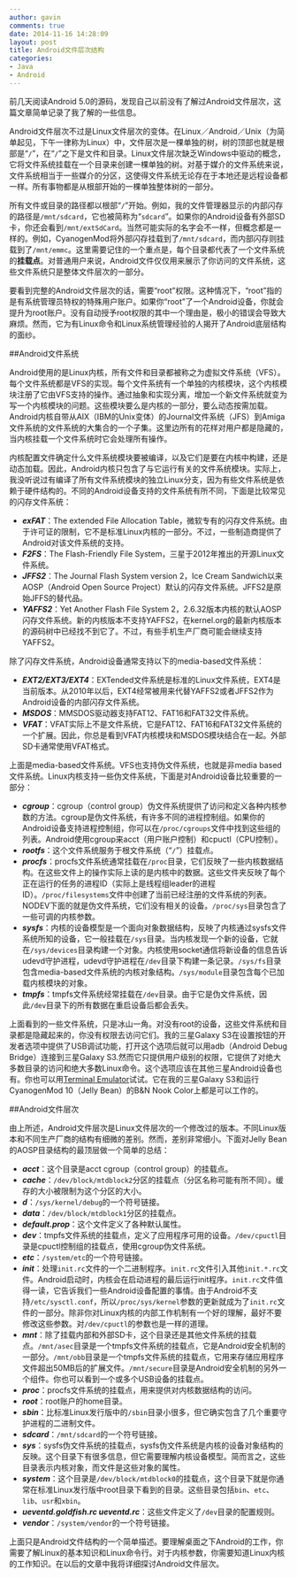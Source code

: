 ```yaml
---
author: gavin
comments: true
date: 2014-11-16 14:28:09
layout: post
title: Android文件层次结构
categories:
- Java
- Android
---
```


前几天阅读Android 5.0的源码，发现自己以前没有了解过Android文件层次，这篇文章简单记录了我了解的一些信息。

Android文件层次不过是Linux文件层次的变体。在Linux／Android／Unix（为简单起见，下午一律称为Linux）中，文件层次是一棵单独的树，树的顶部也就是根部是“`/`”，在“`/`”之下是文件和目录。Linux文件层次缺乏Windows中驱动的概念，它将文件系统挂载在一个目录来创建一棵单独的树。对基于媒介的文件系统来说，文件系统相当于一些媒介的分区，这使得文件系统无论存在于本地还是远程设备都一样。所有事物都是从根部开始的一棵单独整体树的一部分。

所有文件或目录的路径都以根部“`/`”开始。例如，我的文件管理器显示的内部闪存的路径是`/mnt/sdcard`，它也被简称为“`sdcard`”。如果你的Android设备有外部SD卡，你还会看到`/mnt/extSdCard`。当然可能实际的名字会不一样，但概念都是一样的。例如，CyanogenMod将外部闪存挂载到了`/mnt/sdcard`，而内部闪存则挂载到了`/mnt/emmc`。这里需要记住的一个重点是，每个目录都代表了一个文件系统的**挂载点**。对普通用户来说，Android文件仅仅用来展示了你访问的文件系统，这些文件系统只是整体文件层次的一部分。

要看到完整的Android文件层次的话，需要“root”权限。这种情况下，“root”指的是有系统管理员特权的特殊用户账户。如果你“root”了一个Android设备，你就会提升为root账户。没有自动授予root权限的其中一个理由是，极小的错误会导致大麻烦。然而，它为有Linux命令和Linux系统管理经验的人揭开了Android底层结构的面纱。

##Android文件系统

Android使用的是Linux内核，所有文件和目录都被称之为虚拟文件系统（VFS）。每个文件系统都是VFS的实现。每个文件系统有一个单独的内核模块，这个内核模块注册了它由VFS支持的操作。通过抽象和实现分离，增加一个新文件系统就变为写一个内核模块的问题。这些模块要么是内核的一部分，要么动态按需加载。Android内核自带从AIX（IBM的Unix变体）的Journal文件系统（JFS）到Amiga文件系统的文件系统的大集合的一个子集。这里边所有的花样对用户都是隐藏的，当内核挂载一个文件系统时它会处理所有操作。

内核配置文件确定什么文件系统模块要被编译，以及它们是要在内核中构建，还是动态加载。因此，Android内核只包含了与它运行有关的文件系统模块。实际上，我没听说过有编译了所有文件系统模块的独立Linux分支，因为有些文件系统是依赖于硬件结构的。不同的Android设备支持的文件系统有所不同，下面是比较常见的闪存文件系统：

* ***exFAT***：The extended File Allocation Table，微软专有的闪存文件系统。由于许可证的限制，它不是标准Linux内核的一部分。不过，一些制造商提供了Android对该文件系统的支持。
* ***F2FS***：The Flash-Friendly File System，三星于2012年推出的开源Linux文件系统。
* ***JFFS2***：The Journal Flash System version 2，Ice Cream Sandwich以来AOSP（Android Open Source Project）默认的闪存文件系统。JFFS2是原始JFFS的替代品。
* ***YAFFS2***：Yet Another Flash File System 2，2.6.32版本内核的默认AOSP闪存文件系统。新的内核版本不支持YAFFS2，在kernel.org的最新内核版本的源码树中已经找不到它了。不过，有些手机生产厂商可能会继续支持YAFFS2。

除了闪存文件系统，Android设备通常支持以下的media-based文件系统：

* ***EXT2/EXT3/EXT4***：EXTended文件系统是标准的Linux文件系统，EXT4是当前版本。从2010年以后，EXT4经常被用来代替YAFFS2或者JFFS2作为Android设备的内部闪存文件系统。
* ***MSDOS***：MMSDOS驱动器支持FAT12、FAT16和FAT32文件系统。
* ***VFAT***：VFAT实际上不是文件系统，它是FAT12、FAT16和FAT32文件系统的一个扩展。因此，你总是看到VFAT内核模块和MSDOS模块结合在一起。外部SD卡通常使用VFAT格式。

上面是media-based文件系统。VFS也支持伪文件系统，也就是非media based文件系统。Linux内核支持一些伪文件系统，下面是对Android设备比较重要的一部分：

* ***cgroup***：cgroup（control group）伪文件系统提供了访问和定义各种内核参数的方法。cgroup是伪文件系统，有许多不同的进程控制组。如果你的Android设备支持进程控制组，你可以在`/proc/cgroups`文件中找到这些组的列表。Android使用cgroup来acct（用户账户控制）和cpuctl（CPU控制）。
* ***rootfs***：这个文件系统服务于根文件系统（“`/`”）挂载点。
* ***procfs***：procfs文件系统通常挂载在`/proc`目录，它们反映了一些内核数据结构。在这些文件上的操作实际上读的是内核中的数据。这些文件夹反映了每个正在运行的任务的进程ID（实际上是线程组leader的进程ID）。`/proc/filesystems`文件中创建了当前已经注册的文件系统的列表。NODEV下面的就是伪文件系统，它们没有相关的设备。`/proc/sys`目录包含了一些可调的内核参数。
* ***sysfs***：内核的设备模型是一个面向对象数据结构，反映了内核通过sysfs文件系统所知的设备，它一般挂载在`/sys`目录。当内核发现一个新的设备，它就在`/sys/devices`目录构建一个对象。内核使用socket通信将新设备的信息告诉udevd守护进程，udevd守护进程在`/dev`目录下构建一条记录。`/sys/fs`目录包含media-based文件系统的内核对象结构。`/sys/module`目录包含每个已加载内核模块的对象。
* ***tmpfs***：tmpfs文件系统经常挂载在`/dev`目录。由于它是伪文件系统，因此`/dev`目录下的所有数据在重启设备后都会丢失。

上面看到的一些文件系统，只是冰山一角。对没有root的设备，这些文件系统和目录都是隐藏起来的，你没有权限去访问它们。我的三星Galaxy S3在设置按钮的开发者选项中提供了USB调试功能，打开这个选项后就可以用adb（Android Debug Bridge）连接到三星Galaxy S3.然而它只提供用户级别的权限，它提供了对绝大多数目录的访问和绝大多数Linux命令。这个选项应该在其他三星Android设备也有。你也可以用[Terminal Emulator](https://play.google.com/store/apps/details?id=jackpal.androidterm)试试。它在我的三星Galaxy S3和运行CyanogenMod 10（Jelly Bean）的B&N Nook Color上都是可以工作的。

##Android文件层次

由上所述，Android文件层次是Linux文件层次的一个修改过的版本。不同Linux版本和不同生产厂商的结构有细微的差别。然而，差别非常细小。下面对Jelly Bean的AOSP目录结构的最顶层做一个简单的总结：

* ***acct***：这个目录是acct cgroup（control group）的挂载点。
* ***cache***：`/dev/block/mtdblock2`分区的挂载点（分区名称可能有所不同）。缓存的大小被限制为这个分区的大小。
* ***d***：`/sys/kernel/debug`的一个符号链接。
* ***data***：`/dev/block/mtdblock1`分区的挂载点。
* ***default.prop***：这个文件定义了各种默认属性。
* ***dev***：tmpfs文件系统的挂载点，定义了应用程序可用的设备。`/dev/cpuctl`目录是cpuctl控制组的挂载点，使用cgroup伪文件系统。
* ***etc***：`/system/etc`的一个符号链接。
* ***init***：处理`init.rc`文件的一个二进制程序。`init.rc`文件引入其他`init.*.rc`文件。Android启动时，内核会在启动进程的最后运行init程序。`init.rc`文件值得一读，它告诉我们一些Android设备配置的事情。由于Android不支持`/etc/sysctl.conf`，所以`/proc/sys/kernel`参数的更新就成为了`init.rc`文件的一部分。除非你对Linux内核的内部工作机制有一个好的理解，最好不要修改这些参数。对`/dev/cpuctl`的参数也是一样的道理。
* ***mnt***：除了挂载内部和外部SD卡，这个目录还是其他文件系统的挂载点。`/mnt/asec`目录是一个tmpfs文件系统的挂载点，它是Android安全机制的一部分。`/mnt/obb`目录是一个tmpfs文件系统的挂载点，它用来存储应用程序文件超出50MB后的扩展文件。`/mnt/secure`目录是Android安全机制的另外一个组件。你也可以看到一个或多个USB设备的挂载点。
* ***proc***：procfs文件系统的挂载点，用来提供对内核数据结构的访问。
* ***root***：root账户的home目录。
* ***sbin***：比标准Linux发行版中的`/sbin`目录小很多，但它确实包含了几个重要守护进程的二进制文件。
* ***sdcard***：`/mnt/sdcard`的一个符号链接。
* ***sys***：sysfs伪文件系统的挂载点，sysfs伪文件系统是内核的设备对象结构的反映。这个目录下有很多信息，但它需要理解内核设备模型。简而言之，这些目录表示内核对象，而文件是这些对象的属性。
* ***system***：这个目录是`/dev/block/mtdblock0`的挂载点，这个目录下就是你通常在标准Linux发行版中root目录下看到的目录。这些目录包括`bin`、`etc`、`lib`、`usr`和`xbin`。
* ***ueventd.goldfish.rc ueventd.rc***：这些文件定义了`/dev`目录的配置规则。
* ***vendor***：`/system/vendor`的一个符号链接。

上面只是Android文件结构的一个简单描述。要理解桌面之下Android的工作，你需要了解Linux的基本知识和Linux命令行。对于内核参数，你需要知道Linux内核的工作知识。在以后的文章中我将详细探讨Android文件层次。